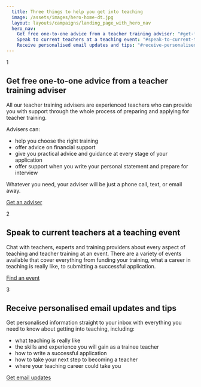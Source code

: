 ```yaml
---
  title: Three things to help you get into teaching
  image: /assets/images/hero-home-dt.jpg
  layout: layouts/campaigns/landing_page_with_hero_nav
  hero_nav:
    Get free one-to-one advice from a teacher training adviser: "#get-free-one-to-one-advice-from-a-teacher-training-adviser"
    Speak to current teachers at a teaching event: "#speak-to-current-teachers-at-a-teaching-event"
    Receive personalised email updates and tips: "#receive-personalised-email-updates-and-tips"
---
```


<div id="get-free-one-to-one-advice-from-a-teacher-training-adviser" class="numbered-heading">
  <span class="pink-rotated-number">1</span>
  <h2>Get free one-to-one advice from a teacher training adviser</h2>
</div>

All our teacher training advisers are experienced teachers who can provide you with support through the whole process of preparing and applying for teacher training.

Advisers can:

- help you choose the right training
- offer advice on financial support
- give you practical advice and guidance at every stage of your application
- offer support when you write your personal statement and prepare for interview

Whatever you need, your adviser will be just a phone call, text, or email away.

<a class="call-to-action-button" href="/tta-service"><span>Get an adviser</span></a>

<div id="speak-to-current-teachers-at-a-teaching-event" class="numbered-heading">
  <span class="pink-rotated-number">2</span>
  <h2>Speak to current teachers at a teaching event</h2>
</div>

Chat with teachers, experts and training providers about every aspect of teaching and teacher training at an event. There are a variety of events available that cover everything from funding your training, what a career in teaching is really like, to submitting a successful application.

<a class="call-to-action-button" href="/events"><span>Find an event</span></a>

<div id="receive-personalised-email-updates-and-tips" class="numbered-heading">
  <span class="pink-rotated-number">3</span>
  <h2>Receive personalised email updates and tips</h2>
</div>

Get personalised information straight to your inbox with everything you need to know about getting into teaching, including:

* what teaching is really like
* the skills and experience you will gain as a trainee teacher
* how to write a successful application
* how to take your next step to becoming a teacher
* where your teaching career could take you

<a class="call-to-action-button" href="/mailinglist/signup"><span>Get email updates</span></a>
